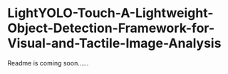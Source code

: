 # LightYOLO-Touch-A-Lightweight-Object-Detection-Framework-for-Visual-and-Tactile-Image-Analysis


Readme is coming soon......
